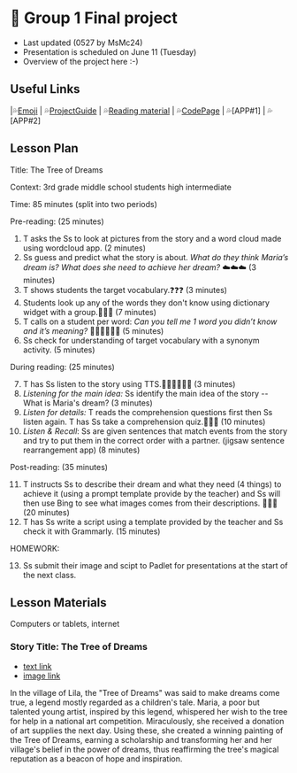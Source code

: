# 📘 Group 1 Final project 
+ Last updated (0527 by MsMc24)
+ Presentation is scheduled on June 11 (Tuesday)
+ Overview of the project here :-)

## Useful Links
|💦[Emoji](https://gist.github.com/rxaviers/7360908) | 💦[ProjectGuide](https://github.com/MK316/Spring2024/blob/main/DLTESOL/project/README.md) | 💦[Reading material](https://raw.githubusercontent.com/MK316/Spring2024/main/DLTESOL/project/story01.txt) | 💦[CodePage](https://github.com/MsMc24/G1-finalproject/blob/main/FPG01.ipynb) | 💦[APP#1] | 💦[APP#2]

## Lesson Plan
Title: The Tree of Dreams

Context: 3rd grade middle school students high intermediate

Time: 85 minutes (split into two periods)

Pre-reading: (25 minutes)

1. T asks the Ss to look at pictures from the story and a word cloud made using wordcloud app. (2 minutes)
2. Ss guess and predict what the story is about. 
   *What do they think Maria’s dream is? What does she need to achieve her dream?* ☁️☁️☁️ (3 minutes)
3. T shows students the target vocabulary.❓❓❓ (3 minutes)
4. Students look up any of the words they don't know using dictionary widget with a group.📕📕📕 (7 minutes)
5. T calls on a student per word: *Can you tell me 1 word you didn’t know and it’s meaning?* 🙋🏻🙋🏻🙋🏻 (5 minutes)
6. Ss check for understanding of target vocabulary with a synonym activity. (5 minutes)

During reading: (25 minutes)

7. T has Ss listen to the story using TTS.👂🏼👂🏼👂🏼 (3 minutes)
8. *Listening for the main idea:* Ss identify the main idea of the story -- What is Maria's dream? (3 minutes)
9. *Listen for details:* T reads the comprehension questions first then Ss listen again. T has Ss take a comprehension quiz.📝📝📝 (10 minutes)
10. *Listen & Recall*: Ss are given sentences that match events from the story and try to put them in the correct order with a partner. (jigsaw sentence rearrangement app) (8 minutes)
   
Post-reading: (35 minutes)

11. T instructs Ss to describe their dream and what they need (4 things) to achieve it (using a prompt template provide by the teacher)
    and Ss will then use Bing to see what images comes from their descriptions. 🛌🛌🛌 (20 minutes)
12. T has Ss write a script using a template provided by the teacher and Ss check it with Grammarly. (15 minutes)

HOMEWORK: 

13. Ss submit their image and scipt to Padlet for presentations at the start of the next class.

## Lesson Materials
Computers or tablets, internet

### Story Title: The Tree of Dreams 
+ [text link](https://raw.githubusercontent.com/MK316/Spring2024/main/DLTESOL/project/story01.txt)
+ [image link](https://github.com/MK316/Spring2024/blob/main/DLTESOL/project/Story01.png)
  
**<Synopsis>**
In the village of Lila, the "Tree of Dreams" was said to make dreams come true, a legend mostly regarded as a children's tale. Maria, a poor but talented young artist, inspired by this legend, whispered her wish to the tree for help in a national art competition. Miraculously, she received a donation of art supplies the next day. Using these, she created a winning painting of the Tree of Dreams, earning a scholarship and transforming her and her village's belief in the power of dreams, thus reaffirming the tree's magical reputation as a beacon of hope and inspiration.
